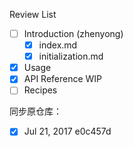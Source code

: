 Review List
- [ ] Introduction (zhenyong)
    + [x] index.md 
    + [x] initialization.md
- [x] Usage
- [x] API Reference WIP
- [ ] Recipes

同步原仓库：
- [x] Jul 21, 2017 e0c457d
